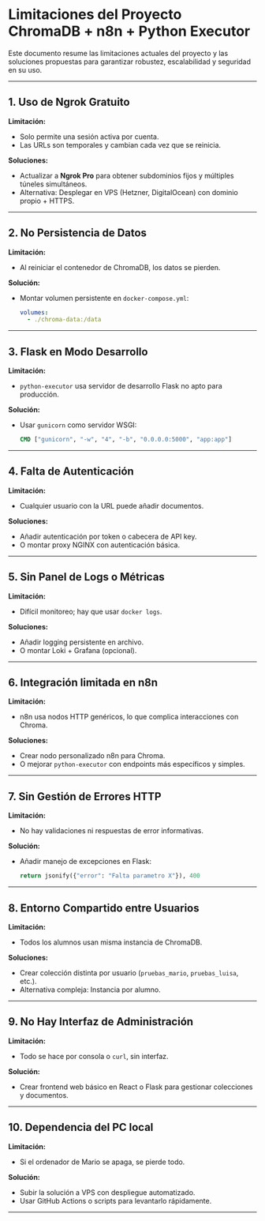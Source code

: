 # Limitaciones del Proyecto ChromaDB + n8n + Python Executor

Este documento resume las limitaciones actuales del proyecto y las soluciones propuestas para garantizar robustez, escalabilidad y seguridad en su uso.

---

## 1. Uso de Ngrok Gratuito

**Limitación:**

* Solo permite una sesión activa por cuenta.
* Las URLs son temporales y cambian cada vez que se reinicia.

**Soluciones:**

* Actualizar a **Ngrok Pro** para obtener subdominios fijos y múltiples túneles simultáneos.
* Alternativa: Desplegar en VPS (Hetzner, DigitalOcean) con dominio propio + HTTPS.

---

## 2. No Persistencia de Datos

**Limitación:**

* Al reiniciar el contenedor de ChromaDB, los datos se pierden.

**Solución:**

* Montar volumen persistente en `docker-compose.yml`:

  ```yaml
  volumes:
    - ./chroma-data:/data
  ```

---

## 3. Flask en Modo Desarrollo

**Limitación:**

* `python-executor` usa servidor de desarrollo Flask no apto para producción.

**Solución:**

* Usar `gunicorn` como servidor WSGI:

  ```dockerfile
  CMD ["gunicorn", "-w", "4", "-b", "0.0.0.0:5000", "app:app"]
  ```

---

## 4. Falta de Autenticación

**Limitación:**

* Cualquier usuario con la URL puede añadir documentos.

**Soluciones:**

* Añadir autenticación por token o cabecera de API key.
* O montar proxy NGINX con autenticación básica.

---

## 5. Sin Panel de Logs o Métricas

**Limitación:**

* Difícil monitoreo; hay que usar `docker logs`.

**Soluciones:**

* Añadir logging persistente en archivo.
* O montar Loki + Grafana (opcional).

---

## 6. Integración limitada en n8n

**Limitación:**

* n8n usa nodos HTTP genéricos, lo que complica interacciones con Chroma.

**Soluciones:**

* Crear nodo personalizado n8n para Chroma.
* O mejorar `python-executor` con endpoints más específicos y simples.

---

## 7. Sin Gestión de Errores HTTP

**Limitación:**

* No hay validaciones ni respuestas de error informativas.

**Solución:**

* Añadir manejo de excepciones en Flask:

  ```python
  return jsonify({"error": "Falta parametro X"}), 400
  ```

---

## 8. Entorno Compartido entre Usuarios

**Limitación:**

* Todos los alumnos usan misma instancia de ChromaDB.

**Soluciones:**

* Crear colección distinta por usuario (`pruebas_mario`, `pruebas_luisa`, etc.).
* Alternativa compleja: Instancia por alumno.

---

## 9. No Hay Interfaz de Administración

**Limitación:**

* Todo se hace por consola o `curl`, sin interfaz.

**Solución:**

* Crear frontend web básico en React o Flask para gestionar colecciones y documentos.

---

## 10. Dependencia del PC local

**Limitación:**

* Si el ordenador de Mario se apaga, se pierde todo.

**Solución:**

* Subir la solución a VPS con despliegue automatizado.
* Usar GitHub Actions o scripts para levantarlo rápidamente.

---


